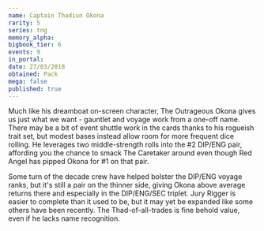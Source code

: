```yaml
---
name: Captain Thadiun Okona
rarity: 5
series: tng
memory_alpha:
bigbook_tier: 6
events: 9
in_portal:
date: 27/03/2018
obtained: Pack
mega: false
published: true
---
```


Much like his dreamboat on-screen character, The Outrageous Okona gives us just what we want - gauntlet and voyage work from a one-off name. There may be a bit of event shuttle work in the cards thanks to his rogueish trait set, but modest bases instead allow room for more frequent dice rolling. He leverages two middle-strength rolls into the #2 DIP/ENG pair, affording you the chance to smack The Caretaker around even though Red Angel has pipped Okona for #1 on that pair.

Some turn of the decade crew have helped bolster the DIP/ENG voyage ranks, but it's still a pair on the thinner side, giving Okona above average returns there and especially in the DIP/ENG/SEC triplet. Jury Rigger is easier to complete than it used to be, but it may yet be expanded like some others have been recently. The Thad-of-all-trades is fine behold value, even if he lacks name recognition.
